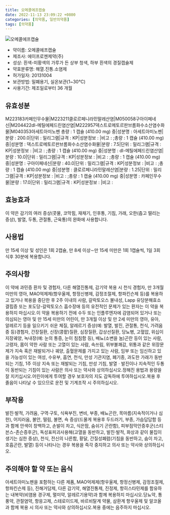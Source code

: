 ```yaml
---
title: 오메콜에프캡슐
date: 2022-11-13 23:09:22 +0800
categories: [의약품, 일반의약품]
tags: [의약품]
---
```

![오메콜에프캡슐](https://nedrug.mfds.go.kr/pbp/cmn/itemImageDownload/1M_fFrB4MKZ)

- 약이름: 오메콜에프캡슐
- 제조사: 에이프로젠제약(주)
- 성상: 흰색-미황색의 가루가 든 상부 청색, 하부 흰색의 경질캡슐제
- 약효분류명: 해열.진통.소염제
- 허가일자: 20131004
- 보관방법: 밀폐용기, 실온보관(1~30℃)
- 사용기간: 제조일로부터 36 개월
## 유효성분
M223183카페인무수물|M223211클로르페니라민말레산염|M050058구아이페네신|M204422dl-메틸에페드린염산염|M222957덱스트로메토르판브롬화수소산염수화물|M040353아세트아미노펜
총량 : 1 캡슐 (410.00 mg) 중|성분명 : 아세트아미노펜|분량 : 200.0|단위 : 밀리그램|규격 : KP|성분정보 : |비고 : ;총량 : 1 캡슐 (410.00 mg) 중|성분명 : 덱스트로메토르판브롬화수소산염수화물|분량 : 7.5|단위 : 밀리그램|규격 : KP|성분정보 : |비고 : ;총량 : 1 캡슐 (410.00 mg) 중|성분명 : dl-메틸에페드린염산염|분량 : 10.0|단위 : 밀리그램|규격 : KP|성분정보 : |비고 : ;총량 : 1 캡슐 (410.00 mg) 중|성분명 : 구아이페네신|분량 : 40.0|단위 : 밀리그램|규격 : KP|성분정보 : |비고 : ;총량 : 1 캡슐 (410.00 mg) 중|성분명 : 클로르페니라민말레산염|분량 : 1.25|단위 : 밀리그램|규격 : KP|성분정보 : |비고 : ;총량 : 1 캡슐 (410.00 mg) 중|성분명 : 카페인무수물|분량 : 17.0|단위 : 밀리그램|규격 : KP|성분정보 : |비고 :
## 효능효과
이 약은 감기의 여러 증상(콧물, 코막힘, 재채기, 인후통, 기침, 가래, 오한(춥고 떨리는 증상), 발열, 두통, 관절통, 근육통)의 완화에 사용합니다.
## 사용법
만 15세 이상 및 성인은 1회 2캡슐, 만 8세 이상∼만 15세 미만은 1회 1캡슐씩, 1일 3회 식후 30분에 복용합니다.
## 주의사항
이 약에 과민증 환자 및 경험자, 다른 해열진통제, 감기약 복용 시 천식 경험자, 만 3개월 미만의 영아, MAO억제제(항우울제, 항정신병제, 감정조절제, 항파킨슨제 등)를 복용하고 있거나 복용을 중단한 후 2주 이내의 사람, 갈락토오스 불내성, Lapp 유당분해효소 결핍증 또는 포도당-갈락토오스 흡수장애 등의 유전적인 문제가 있는 환자는 이 약을 복용하지 마십시오.이 약을 복용하기 전에 수두 또는 인플루엔자에 감염되어 있거나 또는 의심되는 영아 및 만 15세 미만의 어린이, 만 3개월 이상 및 만 2세 미만의 영아, 유아, 알레르기 등을 일으키기 쉬운 체질, 알레르기 증상(예: 발열, 발진, 관절통, 천식, 가려움증 등)경험자, 간장질환, 신장(콩팥)질환, 심장질환, 갑상선질환, 당뇨병, 고혈압, 위십이지장궤양, 녹내장(예: 눈의 통증, 눈이 침침함 등), 배뇨(소변을 눔)곤란 등이 있는 사람, 고령자, 몸이 약한 사람 또는 고열이 있는 사람, 속쓰림, 위부불쾌감, 위통과 같은 위장문제가 지속 혹은 재발되거나 궤양, 출혈문제를 가지고 있는 사람, 임부 또는 임신하고 있을 가능성이 있는 여성, 수유부, 흡연, 천식, 만성 기관지염, 폐기종, 과도한 가래가 동반되는 기침, 1주 이상 지속 또는 재발되는 기침, 만성 기침, 발열ㆍ발진이나 지속적인 두통이 동반되는 기침이 있는 사람은 의사 또는 약사와 상의하십시오.정해진 용법과 용량을 잘 지키십시오.어린이에게 투여할 경우 보호자의 지도 감독하에 투여하십시오.복용 후 졸음이 나타날 수 있으므로 운전 및 기계조작 시 주의하십시오.
## 부작용
발진·발적, 가려움, 구역·구토, 식욕부진, 변비, 부종, 배뇨곤란, 목마름(지속적이거나 심한), 어지러움, 불안, 떨림, 불면, 쇽 증상(드물게 복용후 두드러기, 부종, 가슴답답함 등과 함께 안색이 창백하고, 손발이 차고, 식은땀, 숨쉬기 곤란함), 피부점막안증후군(스티븐스-존슨증후군), 독성표피괴사용해(고열을 동반하고, 발진·발적, 화상과 같이 물집이 생기는 심한 증상), 천식, 전신의 나른함, 황달, 간질성폐렴(기침을 동반하고, 숨이 차고, 호흡곤란, 발열) 등이 나타나는 경우 복용을 즉각 중지하고 의사 또는 약사와 상의하십시오.
## 주의해야 할 약 또는 음식
아세트아미노펜을 포함하는 다른 제품, MAO억제제(항우울제, 항정신병제, 감정조절제, 항파킨슨제 등), 진해거담제, 다른 감기약, 해열진통제, 진정제, 항히스타민제를 함유하는 내복약(비염용 경구제, 멀미약, 알레르기용약)과 함께 복용하지 마십시오.당뇨약, 통풍약, 관절염약, 항응고제, 스테로이드제, 바르비탈계 약물, 삼환계 항우울제 및 알코올과 함께 복용 시 의사 또는 약사와 상의하십시오.복용 중에는 음주하지 마십시오. 

